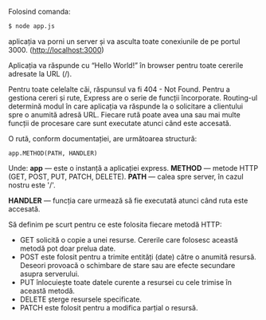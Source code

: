 Folosind comanda:

```bash
$ node app.js
```

aplicația va porni un server și va asculta toate conexiunile de pe portul 3000. ([http://localhost:3000](http://localhost:3000/contact))

Aplicația va răspunde cu “Hello World!” în browser pentru toate cererile adresate la URL (/).

Pentru toate celelalte căi, răspunsul va fi 404 - Not Found. Pentru a gestiona cereri și rute, Express are o serie de funcții încorporate. Routing-ul determină modul în care aplicația va răspunde la o solicitare a clientului spre o anumită adresă URL. Fiecare rută poate avea una sau mai multe funcții de procesare care sunt executate atunci când este accesată.

O rută, conform documentației, are următoarea structură:

`app.METHOD(PATH, HANDLER)`

Unde:
**app** — este o instanță a aplicației express.
**METHOD** — metode HTTP (GET, POST, PUT, PATCH, DELETE).
**PATH** — calea spre server, în cazul nostru este '/'.

**HANDLER** — funcția care urmează să fie executată atunci când ruta este accesată.

Să definim pe scurt pentru ce este folosita fiecare metodă HTTP:

- GET solicită o copie a unei resurse. Cererile care folosesc această metodă pot doar prelua date.
- POST este folosit pentru a trimite entități (date) către o anumită resursă. Deseori provoacă o schimbare de stare sau are efecte secundare asupra serverului.
- PUT înlocuiește toate datele curente a resursei cu cele trimise în această metodă.
- DELETE șterge resursele specificate.
- PATCH este folosit pentru a modifica parțial o resursă.
